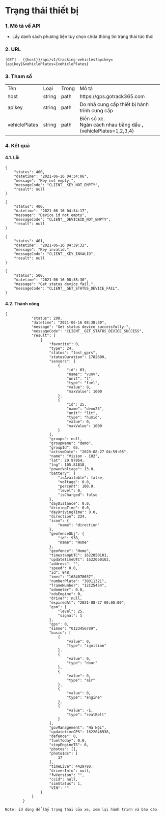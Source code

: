 # Trạng thái thiết bị

### 1. Mô tả về API

- Lấy danh sách phương tiện tùy chọn chứa thông tin trạng thái tức thời

### 2. URL 

```
[GET]   {{host}}/api/v1/tracking-vehicles?apikey={apikey}&vehiclePlates={vehiclePlates}
```



### 3. Tham số


<table>  
    <tr>
        <td class="text-bold">Tên </td>
        <td class="text-bold">Loại</td> 
        <td class="text-bold">Trong </td>
        <td class="text-bold">Mô tả</td>  
    </tr> 
    <tr>
        <td >host </td>
        <td>string</td> 
        <td>path </td>
        <td> https://gps.gotrack365.com</td> 
    </tr>
    <tr>
        <td >apikey </td>
        <td>string</td> 
        <td>path </td>
        <td>Do nhà cung cấp thiết bị hành trình cung cấp</td> 
    </tr>
    <tr>
        <td >vehiclePlates </td>
        <td>string</td> 
        <td>path </td>
        <td>Biển số xe. <br> Ngăn cách nhau bằng dấu <b>,</b> (vehiclePlates=1,2,3,4)</td> 
    </tr>
</table>

  
### 4. Kết quả

#### 4.1. Lỗi

``` 
{
    "status": 400,
    "datetime": "2021-06-16 04:34:06",
    "message": "Key not empty.",
    "messageCode": "CLIENT__KEY_NOT_EMPTY",
    "result": null
}
```
```
{
    "status": 400,
    "datetime": "2021-06-16 04:34:17",
    "message": "Device id not empty",
    "messageCode": "CLIENT__DEVICEID_NOT_EMPTY",
    "result": null
}
```
```
{
    "status": 401,
    "datetime": "2021-06-16 04:39:32",
    "message": "Key invalid.",
    "messageCode": "CLIENT__KEY_INVALID",
    "result": null
}
```
```
{
    "status": 500,
    "datetime": "2021-06-16 08:38:30",
    "message": "Get status device fail.",
    "messageCode": "CLIENT__GET_STATUS_DEVICE_FAIL",
}
```

#### 4.2. Thành công
```
{
            "status": 200,
            "datetime": "2021-06-16 08:38:30",
            "message": "Get status device successfully.",
            "messageCode": "CLIENT__GET_STATUS_DEVICE_SUCCESS",
            "result": [
                {
                    "favorite": 0,
                    "type": 24,
                    "status": "lost_gprs",
                    "statusDuration": 1782609,
                    "sensors": [
                        {
                            "id": 63,
                            "name": "vunv",
                            "unit": "l",
                            "type": "fuel",
                            "value": 0,
                            "maxValue": 1000
                        },
                        {
                            "id": 25,
                            "name": "demo23",
                            "unit": "lit",
                            "type": "humid",
                            "value": 0,
                            "maxValue": 1000
                        }
                    ],
                    "groups": null,
                    "groupName": "demo",
                    "groupId": 65,
                    "activeDate": "2020-08-27 04:59:05",
                    "name": "Vision - 102",
                    "lat": 20.97954,
                    "lng": 105.81818,
                    "powerVoltage": 13.0,
                    "battery": {
                        "isAvailable": false,
                        "voltage": 0.0,
                        "percent": 100.0,
                        "level": 0,
                        "isCharged": false
                    },
                    "dayDistance": 0.0,
                    "drivingTime": 0.0,
                    "dayDrivingTime": 0.0,
                    "direction": 224,
                    "icon": {
                        "name": "direction"
                    },
                    "geofenceObj": {
                        "id": 938,
                        "name": "Home"
                    },
                    "geofence": "Home",
                    "timestampUTC": 1622050101,
                    "updatetimeUTC": 1622050102,
                    "address": "",
                    "speed": 0.0,
                    "id": 848,
                    "imei": "1684070637",
                    "numberPlate": "30D11321",
                    "frameNumber": "12125454",
                    "odometer": 0.0,
                    "odoEngine": 0,
                    "driver": null,
                    "expiredAt": "2021-08-27 00:00:00",
                    "gsm": {
                        "level": 25,
                        "signal": 1
                    },
                    "gps": 0,
                    "simno": "0123456789",
                    "basic": [
                        {
                            "value": 0,
                            "type": "ignition"
                        },
                        {
                            "value": 0,
                            "type": "door"
                        },
                        {
                            "value": 0,
                            "type": "air"
                        },
                        {
                            "value": 0,
                            "type": "engine"
                        },
                        {
                            "value": -1,
                            "type": "seatBelt"
                        }
                    ],
                    "govManagement": "Hà Nội",
                    "updatetimeGPS": 1622046938,
                    "defence": 0,
                    "fuelToday": 0.0,
                    "stopEngineTS": 0,
                    "photos": [],
                    "photoIds": [
                        37
                    ],
                    "timeLive": 4429780,
                    "driverInfo": null,
                    "fwVersion": "",
                    "ccid": null,
                    "simStatus": 1,
                    "VIN": ""
                }
            ]
        }

 ```
```Note: id dùng để lấy trạng thái của xe, xem lại hành trình và báo cáo```